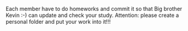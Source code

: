 Each member have to do homeworks and commit it so that Big brother Kevin :-) can update and check your study.
Attention: please create a personal folder and put your work into it!!!